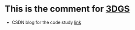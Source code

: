 # This is the comment for [3DGS](https://github.com/graphdeco-inria/gaussian-splatting)
* CSDN blog for the code study [link](https://blog.csdn.net/gwplovekimi/article/details/135500438?spm=1001.2014.3001.5502)